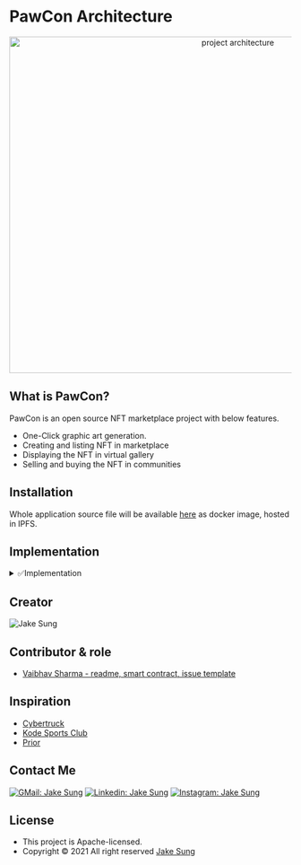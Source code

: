 # PawCon Architecture
<div align="center">
  <img src="https://user-images.githubusercontent.com/83855174/152946367-ce30a572-8779-4cac-bec7-0084f89197e5.png" width="800" height="600" alt="project architecture" />
</div>

## What is PawCon?
PawCon is an open source NFT marketplace project with below features. 

- One-Click graphic art generation. 
- Creating and listing NFT in marketplace
- Displaying the NFT in virtual gallery
- Selling and buying the NFT in communities

## Installation
Whole application source file will be available [here]() as docker image, hosted in IPFS.

## Implementation
<details>
<summary>✅Implementation</summary>

<div align="center">
<table>
<thead>
  <tr>
    <th>
      <div>
        <img src="https://github.com/developerasun.png" width="300" height="180">
      </div>
      Sign up and Login
    </th>
    <th>
      <div>
        <img src="https://github.com/developerasun.png" width="300" height="180">
      </div>
      Interact with community in realtime
    </th>
  </tr>
</thead>
  <tr>
    <th>
      <div>
        <img src="https://github.com/developerasun.png" width="300" height="180">
      </div>
      Generate your artworks
    </th>
    <th>
      <div>
       <img src="https://github.com/developerasun.png" width="300" height="180">
      </div>
      Mint your NFTs 
    </th>
  </tr>
  <tr>
    <th>
      <div>
        <img src="https://github.com/developerasun.png" width="300" height="180">
      </div>
      Interact with others in 3D world 
    </th>
    <th>
      <div>
       <img src="https://github.com/developerasun.png" width="300" height="180">
      </div>
      Display your NFT in 3D world
    </th>
  </tr>
</tbody>
</table>
</div>

</details>

## Creator
<img src="https://github.com/developerasun.png?size=75" alt="Jake Sung"/>

## Contributor & role
- [Vaibhav Sharma - readme, smart contract, issue template](https://github.com/AlphaVS-76)

## Inspiration
- [Cybertruck](https://bruno-simon.com/#cybertruck)
- [Kode Sports Club](https://www.kodeclubs.com/)
- [Prior](https://prior.co.jp/discover/en)

## Contact Me
[![GMail: Jake Sung](https://img.shields.io/badge/-designerasun@gmail.com-black?style=flat-square&logo=GMail&logoColor=White&link=designerasun@gmail.com)](designerasun@gmail.com)
[![Linkedin: Jake Sung](https://img.shields.io/badge/-Jake_Sung-darkblue?style=flat-square&logo=Linkedin&logoColor=white&link=https://www.linkedin.com/in/jakesung/)](https://www.linkedin.com/in/jakesung/)
[![Instagram: Jake Sung](https://img.shields.io/badge/-Jake_Sung-lightblue?style=flat-square&logo=Instagram&logoColor=black&link=https://www.instagram.com/designerasun/)](https://www.instagram.com/designerasun/)

## License 
- This project is Apache-licensed.
- Copyright © 2021 All right reserved [Jake Sung](https://github.com/developerasun) 


